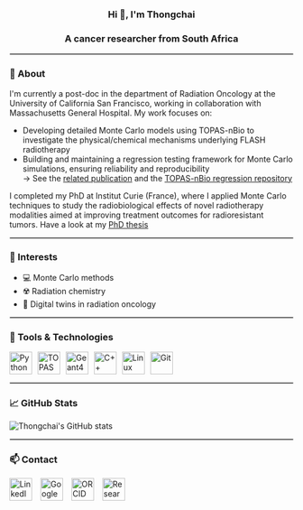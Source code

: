 <div align="center">

### Hi 👋, I'm Thongchai

### A cancer researcher from South Africa

</div>

<hr style="border: 1.5px solid #ccc;"/>

### 📌 About

I'm currently a post-doc in the department of Radiation Oncology at the University of California San Francisco, working in collaboration with Massachusetts General Hospital. My work focuses on: 

- Developing detailed Monte Carlo models using TOPAS-nBio to investigate the physical/chemical mechanisms underlying FLASH radiotherapy  
- Building and maintaining a regression testing framework for Monte Carlo simulations, ensuring reliability and reproducibility  
  → See the [related publication](https://doi.org/10.1088/1361-6560/add4b9) and the [TOPAS-nBio regression repository](https://github.com/topas-nbio/TOPAS-nBio-regression) 

I completed my PhD at Institut Curie (France), where I applied Monte Carlo techniques to study the radiobiological effects of novel radiotherapy modalities aimed at improving treatment outcomes for radioresistant tumors. Have a look at my [PhD thesis](https://theses.hal.science/tel-04390290)

<hr style="border: 1.5px solid #ccc;"/>

### 🎯 Interests

- 💻 Monte Carlo methods  
- ☢️ Radiation chemistry  
- 🧠 Digital twins in radiation oncology 

<hr style="border: 1.5px solid #ccc;"/>

### 🔧 Tools & Technologies

<p align="left" style="display: flex; flex-wrap: wrap; gap: 10px;">
  <img src="https://cdn.jsdelivr.net/gh/devicons/devicon@latest/icons/python/python-original.svg" height="40" alt="Python" style="display:inline-block; vertical-align:middle;" />
  <img src="https://opentopas.github.io/Images/Index/Logo.png" height="40" alt="TOPAS" style="display:inline-block; vertical-align:middle;" />
  <img src="https://geant4.web.cern.ch/assets/logo/g4logo-web.png" height="40" alt="Geant4" style="display:inline-block; vertical-align:middle;" />
  <img src="https://cdn.jsdelivr.net/gh/devicons/devicon@latest/icons/cplusplus/cplusplus-original.svg" height="40" alt="C++" style="display:inline-block; vertical-align:middle;" />
  <img src="https://cdn.jsdelivr.net/gh/devicons/devicon@latest/icons/linux/linux-original.svg" height="40" alt="Linux" style="display:inline-block; vertical-align:middle;" />
  <img src="https://cdn.jsdelivr.net/gh/devicons/devicon@latest/icons/git/git-original.svg" height="40" alt="Git" style="display:inline-block; vertical-align:middle;" />
</p>

<hr style="border: 1.5px solid #ccc;"/>

### 📈 GitHub Stats

![Thongchai's GitHub stats](https://github-readme-stats.vercel.app/api?username=tmasilela&show_icons=true&theme=default&count_private=true&rank_icon=github)

<hr style="border: 1.5px solid #ccc;"/>

### 📫 Contact

<p align="left" style="display: flex; gap: 15px; align-items: center; flex-wrap: wrap;">
  <a href="https://www.linkedin.com/in/thongchai-masilela/">
    <img src="https://cdn.creazilla.com/icons/7911221/linkedin-icon-lg.png" height="40" alt="LinkedIn" style="display:inline-block; vertical-align:middle;" />
  </a>
  <a href="https://scholar.google.com/citations?hl=en&authuser=1&user=fYppylcAAAAJ">
    <img src="https://cdn.creazilla.com/icons/3236817/google-icon-lg.png" height="40" alt="Google Scholar" style="display:inline-block; vertical-align:middle;" />
  </a>
  <a href="https://orcid.org/0000-0002-1717-6761">
    <img src="https://upload.wikimedia.org/wikipedia/commons/0/06/ORCID_iD.svg" height="40" alt="ORCID" style="display:inline-block; vertical-align:middle;" />
  </a>
  <a href="https://www.researchgate.net/profile/Thongchai-Masilela">
    <img src="https://upload.wikimedia.org/wikipedia/commons/5/5e/ResearchGate_icon_SVG.svg" height="40" alt="ResearchGate" style="display:inline-block; vertical-align:middle;" />
  </a>
</p>

